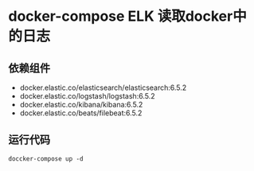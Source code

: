 # docker-compose ELK 读取docker中的日志
## 依赖组件
* docker.elastic.co/elasticsearch/elasticsearch:6.5.2
* docker.elastic.co/logstash/logstash:6.5.2
* docker.elastic.co/kibana/kibana:6.5.2
* docker.elastic.co/beats/filebeat:6.5.2

## 运行代码
```
doccker-compose up -d
```